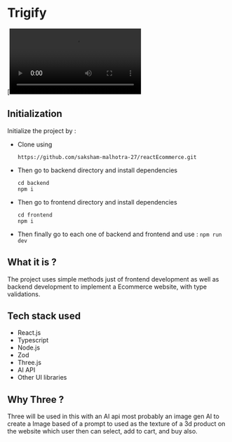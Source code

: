 # Trigify
[![Watch the video](https://github-production-user-asset-6210df.s3.amazonaws.com/147790402/345620057-1f5f5066-ebb7-4e58-960b-677c7a092a94.mp4?X-Amz-Algorithm=AWS4-HMAC-SHA256&X-Amz-Credential=AKIAVCODYLSA53PQK4ZA%2F20240703%2Fus-east-1%2Fs3%2Faws4_request&X-Amz-Date=20240703T205611Z&X-Amz-Expires=300&X-Amz-Signature=d59a4a95435ee1404757af7d5b43c07b8159082f7852acc3ceea4bc4d76a7de0&X-Amz-SignedHeaders=host&actor_id=147790402&key_id=0&repo_id=815152873)

## Initialization
Initialize the project by :
+ Clone using
  ```
  https://github.com/saksham-malhotra-27/reactEcommerce.git
  ```
+ Then go to backend directory and install dependencies
  ```
  cd backend
  npm i
  ```
+ Then go to frontend directory and install dependencies
  ```
  cd frontend
  npm i
  ```
+ Then finally go to each one of backend and frontend and use :
  `
  npm run dev
  `
## What it is ?
The project uses simple methods just of frontend development as well as backend development to implement a Ecommerce website, with type validations.
## Tech stack used
+ React.js
+ Typescript
+ Node.js
+ Zod
+ Three.js
+ AI API
+ Other UI libraries
## Why Three ?
Three will be used in this with an AI api most probably an image gen AI to create a Image based of a prompt to used as the texture of a 3d product on the website which user then can select, add to cart, and buy also.
